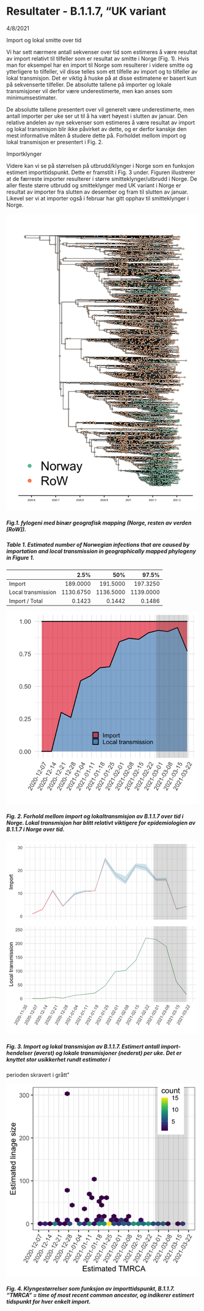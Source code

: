 Resultater - B.1.1.7, “UK variant
================
4/8/2021

Import og lokal smitte over tid

Vi har sett nærmere antall sekvenser over tid som estimeres å være
resultat av import relativt til tilfeller som er resultat av smitte i
Norge (Fig. 1). Hvis man for eksempel har en import til Norge som
resulterer i videre smitte og ytterligere to tilfeller, vil disse telles
som ett tilfelle av import og to tilfeller av lokal transmisjon. Det er
viktig å huske på at disse estimatene er basert kun på sekvenserte
tilfeller. De absolutte tallene på importer og lokale transmisjoner vil
derfor være underestimerte, men kan anses som minimumsestimater.

De absolutte tallene presentert over vil generelt være underestimerte,
men antall importer per uke ser ut til å ha vært høyest i slutten av
januar. Den relative andelen av nye sekvenser som estimeres å være
resultat av import og lokal transmisjon blir ikke påvirket av dette, og
er derfor kanskje den mest informative måten å studere dette på.
Forholdet mellom import og lokal transmisjon er presentert i Fig. 2.

Importklynger

Videre kan vi se på størrelsen på utbrudd/klynger i Norge som en
funksjon estimert importtidspunkt. Dette er framstilt i Fig. 3 under.
Figuren illustrerer at de færreste importer resulterer i større
smitteklynger/utbrudd i Norge. De aller fleste større utbrudd og
smitteklynger med UK variant i Norge er resultat av importer fra slutten
av desember og fram til slutten av januar. Likevel ser vi at importer
også i februar har gitt opphav til smitteklynger i Norge.

![Test](UK_results_files/figure-gfm/unnamed-chunk-1-1.png)

##### Fig.1. fylogeni med binær geografisk mapping (Norge, resten av verden \[RoW\]).

##### Table 1. Estimated number of Norwegian infections that are caused by importation and local transmission in geographically mapped phylogeny in Figure 1.

|                    |      2.5% |       50% |     97.5% |
|:-------------------|----------:|----------:|----------:|
| Import             |  189.0000 |  191.5000 |  197.3250 |
| Local transmission | 1130.6750 | 1136.5000 | 1139.0000 |
| Import / Total     |    0.1423 |    0.1442 |    0.1486 |

![](UK_results_files/figure-gfm/unnamed-chunk-5-1.png)<!-- -->

##### Fig. 2. Forhold mellom import og lokaltransmisjon av B.1.1.7 over tid i Norge. Lokal transmisjon har blitt relativt viktigere for epidemiologien av B.1.1.7 i Norge over tid.

![](UK_results_files/figure-gfm/unnamed-chunk-7-1.png)<!-- -->

##### Fig. 3. Import og lokal transmisjon av B.1.1.7. Estimert antall import-hendelser (øverst) og lokale transmisjoner (nederst) per uke. Det er knyttet stor usikkerhet rundt estimater i

perioden skravert i grått"

![](UK_results_files/figure-gfm/unnamed-chunk-8-1.png)<!-- -->

##### Fig. 4. Klyngestørrelser som funksjon av importtidspunkt, B.1.1.7. “TMRCA” = time of most recent common ancestor, og indikerer estimert tidspunkt for hver enkelt import.
